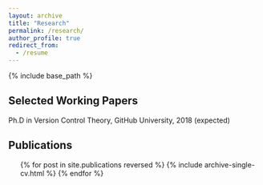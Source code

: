```yaml
---
layout: archive
title: "Research"
permalink: /research/
author_profile: true
redirect_from:
  - /resume
---
```


{% include base_path %}


Selected Working Papers
------

Ph.D in Version Control Theory, GitHub University, 2018 (expected)


Publications
------
  <ul>{% for post in site.publications reversed %}
    {% include archive-single-cv.html %}
  {% endfor %}</ul>
